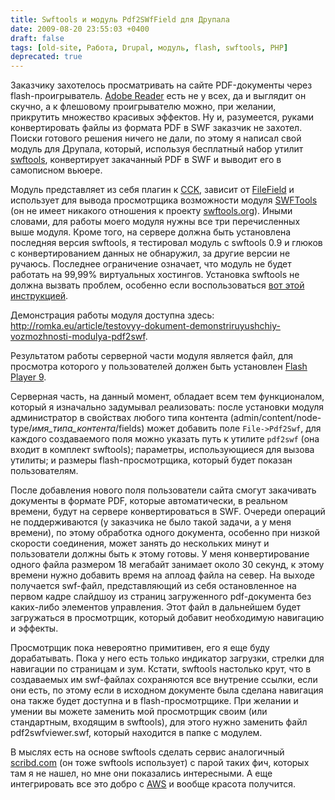 ```yaml
---
title: Swftools и модуль Pdf2SWfField для Друпала
date: 2009-08-20 23:55:03 +0400
draft: false
tags: [old-site, Работа, Drupal, модуль, flash, swftools, PHP]
deprecated: true
---
```

Заказчику захотелось просматривать на сайте PDF-документы через flash-проигрыватель. [Adobe Reader](http://adobe.com/reader) есть не у всех, да и выглядит он скучно, а к флешовому проигрывателю можно, при желании, прикрутить множество красивых эффектов. Ну и, разумеется, руками конвертировать файлы из формата PDF в SWF заказчик не захотел. Поиски готового решения ничего не дали, по этому я написал свой модуль для Друпала, который, используя бесплатный набор утилит [swftools](http://swftools.org), конвертирует закачанный PDF в SWF и выводит его в самописном вьюере.

Модуль представляет из себя плагин к [CCK](http://drupal.org/project/cck), зависит от [FileField](http://drupal.org/project/filefield) и использует для вывода просмотрщика возможности модуля [SWFTools](http://drupal.org/project/swftools) (он не имеет никакого отношения к проекту [swftools.org](http://swftools.org)). Иными словами, для работы моего модуля нужны все три перечисленных выше модуля. Кроме того, на сервере должна быть установлена последняя версия swftools, я тестировал модуль с swftools 0.9 и глюков с конвертированием данных не обнаружил, за другие версии не ручаюсь. Последнее ограничение означает, что модуль не будет работать на 99,99% виртуальных хостингов. Установка swftools не должна вызвать проблем, особенно если воспользоваться [вот этой инструкцией](http://www.mycomp.com.ua/text/11845).

Демонстрация работы модуля доступна здесь: http://romka.eu/article/testovyy-dokument-demonstriruyushchiy-vozmozhnosti-modulya-pdf2swf.
<!--more-->
Результатом работы серверной части модуля является файл, для просмотра которого у пользователей должен быть установлен [Flash Player 9](http://adobe.com/flashplayer).

Серверная часть, на данный момент, обладает всем тем функционалом, который я изначально задумывал реализовать: после установки модуля администратор в свойствах любого типа контента (admin/content/node-type/_имя_типа_контента_/fields) может добавить поле `File->Pdf2Swf`, для каждого создаваемого поля можно указать путь к утилите `pdf2swf` (она входит в комплект swftools); параметры, использующиеся для вызова утилиты; и размеры flash-просмотрщика, который будет показан пользователям.

После добавления нового поля пользователи сайта смогут закачивать документы в формате PDF, которые автоматически, в реальном времени, будут на сервере конвертироваться в SWF. Очереди операций не поддерживаются (у заказчика не было такой задачи, а у меня времени), по этому обработка одного документа, особенно при низкой скорости соединения, может занять до нескольких минут и пользователи должны быть к этому готовы. У меня конвертирование одного файла размером 18 мегабайт занимает около 30 секунд, к этому времени нужно добавить время на аплоад файла на север. На выходе получается swf-файл, представляющий из себя остановленное на первом кадре слайдшоу из страниц загруженного pdf-документа без каких-либо элементов управления. Этот файл в дальнейшем будет загружаться в просмотрщик, который добавит необходимую навигацию и эффекты.

Просмотрщик пока невероятно примитивен, его я еще буду дорабатывать. Пока у него есть только индикатор загрузки, стрелки для навигации по страницам и зум. Кстати, swftools настолько крут, что в создаваемых им swf-файлах сохраняются все внутрение ссылки, если они есть, по этому если в исходном документе была сделана навигация она также будет доступна и в flash-просмотрщике. При желании и умении вы можете заменить мой просмотрщик своим (или стандартным, входящим в swftools), для этого нужно заменить файл pdf2swfviewer.swf, который находится в папке с модулем.

В мыслях есть на основе swftools сделать сервис аналогичный [scribd.com](http://scribd.com) (он тоже swftools использует) с парой таких фич, которых там я не нашел, но мне они показались интересными. А еще интегрировать все это добро с [AWS](http://aws.amazon.com/) и вообще красота получится.